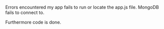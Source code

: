 Errors encountered my app fails to run or locate the app.js file.
MongoDB fails to connect to.


Furthermore code is done.
